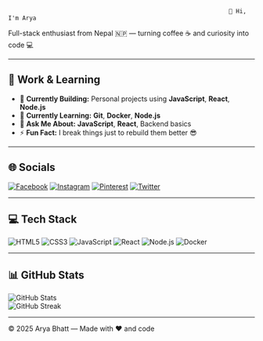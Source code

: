                                                                    👋 Hi, I'm Arya

Full-stack enthusiast from Nepal 🇳🇵 — turning coffee ☕ and curiosity into code 💻

---

## 💼 Work & Learning

- 🔭 **Currently Building:** Personal projects using **JavaScript**, **React**, **Node.js**  
- 🌱 **Currently Learning:** **Git**, **Docker**, **Node.js**  
- 💬 **Ask Me About:** **JavaScript**, **React**, Backend basics  
- ⚡ **Fun Fact:** I break things just to rebuild them better 😎  

---

## 🌐 Socials

[![Facebook](https://img.shields.io/badge/Facebook-1877F2?style=for-the-badge&logo=facebook&logoColor=white)](#) [![Instagram](https://img.shields.io/badge/Instagram-E4405F?style=for-the-badge&logo=instagram&logoColor=white)](#) [![Pinterest](https://img.shields.io/badge/Pinterest-E60023?style=for-the-badge&logo=pinterest&logoColor=white)](#) [![Twitter](https://img.shields.io/badge/Twitter-1DA1F2?style=for-the-badge&logo=twitter&logoColor=white)](#)  

---

## 💻 Tech Stack

![HTML5](https://img.shields.io/badge/HTML5-E34F26?style=for-the-badge&logo=html5&logoColor=white) ![CSS3](https://img.shields.io/badge/CSS3-1572B6?style=for-the-badge&logo=css3&logoColor=white) ![JavaScript](https://img.shields.io/badge/JavaScript-323330?style=for-the-badge&logo=javascript&logoColor=F7DF1E) ![React](https://img.shields.io/badge/React-20232A?style=for-the-badge&logo=react&logoColor=61DAFB) ![Node.js](https://img.shields.io/badge/Node.js-6DA55F?style=for-the-badge&logo=node.js&logoColor=white) ![Docker](https://img.shields.io/badge/Docker-0db7ed?style=for-the-badge&logo=docker&logoColor=white)  

---

## 📊 GitHub Stats

![GitHub Stats](https://github-readme-stats.vercel.app/api?username=bhattarya1234&theme=tokyonight&hide_border=true&include_all_commits=true&count_private=true)  
![GitHub Streak](https://github-readme-streak-stats.herokuapp.com/?user=bhattarya1234&theme=tokyonight&hide_border=true)  

---

&copy; 2025 Arya Bhatt — Made with ❤️ and code
